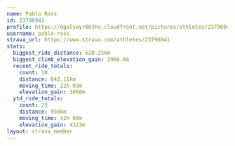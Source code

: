 ```yaml
---
name: Pablo Ross
id: 23796941
profile: https://dgalywyr863hv.cloudfront.net/pictures/athletes/23796941/14615399/1/large.jpg
username: pablo-ross
strava_url: https://www.strava.com/athletes/23796941
stats:
  biggest_ride_distance: 620.25km
  biggest_climb_elevation_gain: 1960.6m
  recent_ride_totals:
    count: 10
    distance: 643.11km
    moving_time: 22h 03m
    elevation_gain: 3068m
  ytd_ride_totals:
    count: 23
    distance: 956km
    moving_time: 42h 00m
    elevation_gain: 4323m
layout: strava_member
--- 
```

